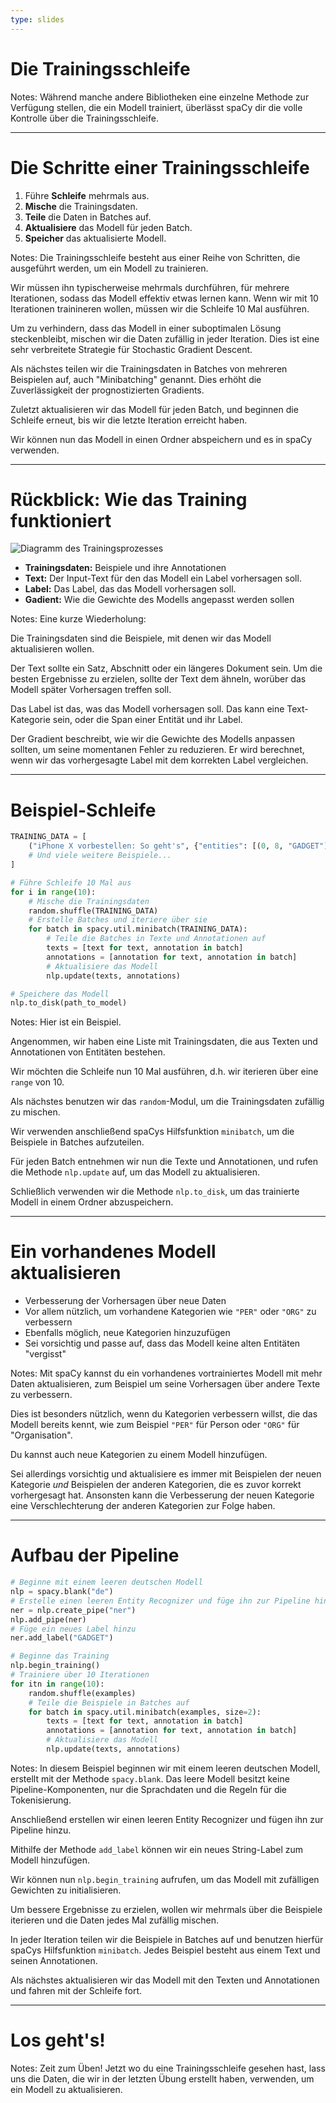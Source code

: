 ```yaml
---
type: slides
---
```


# Die Trainingsschleife

Notes: Während manche andere Bibliotheken eine einzelne Methode zur Verfügung
stellen, die ein Modell trainiert, überlässt spaCy dir die volle Kontrolle über
die Trainingsschleife.

---

# Die Schritte einer Trainingsschleife

1. Führe **Schleife** mehrmals aus.
2. **Mische** die Trainingsdaten.
3. **Teile** die Daten in Batches auf.
4. **Aktualisiere** das Modell für jeden Batch.
5. **Speicher** das aktualisierte Modell.

Notes: Die Trainingsschleife besteht aus einer Reihe von Schritten, die
ausgeführt werden, um ein Modell zu trainieren.

Wir müssen ihn typischerweise mehrmals durchführen, für mehrere Iterationen,
sodass das Modell effektiv etwas lernen kann. Wenn wir mit 10 Iterationen
trainineren wollen, müssen wir die Schleife 10 Mal ausführen.

Um zu verhindern, dass das Modell in einer suboptimalen Lösung steckenbleibt,
mischen wir die Daten zufällig in jeder Iteration. Dies ist eine sehr
verbreitete Strategie für Stochastic Gradient Descent.

Als nächstes teilen wir die Trainingsdaten in Batches von mehreren Beispielen
auf, auch "Minibatching" genannt. Dies erhöht die Zuverlässigkeit der
prognostizierten Gradients.

Zuletzt aktualisieren wir das Modell für jeden Batch, und beginnen die Schleife
erneut, bis wir die letzte Iteration erreicht haben.

Wir können nun das Modell in einen Ordner abspeichern und es in spaCy verwenden.

---

# Rückblick: Wie das Training funktioniert

<img src="/training_de.png" alt="Diagramm des Trainingsprozesses" />

- **Trainingsdaten:** Beispiele und ihre Annotationen
- **Text:** Der Input-Text für den das Modell ein Label vorhersagen soll.
- **Label:** Das Label, das das Modell vorhersagen soll.
- **Gadient:** Wie die Gewichte des Modells angepasst werden sollen

Notes: Eine kurze Wiederholung:

Die Trainingsdaten sind die Beispiele, mit denen wir das Modell aktualisieren
wollen.

Der Text sollte ein Satz, Abschnitt oder ein längeres Dokument sein. Um die
besten Ergebnisse zu erzielen, sollte der Text dem ähneln, worüber das Modell
später Vorhersagen treffen soll.

Das Label ist das, was das Modell vorhersagen soll. Das kann eine Text-Kategorie
sein, oder die Span einer Entität und ihr Label.

Der Gradient beschreibt, wie wir die Gewichte des Modells anpassen sollten, um
seine momentanen Fehler zu reduzieren. Er wird berechnet, wenn wir das
vorhergesagte Label mit dem korrekten Label vergleichen.

---

# Beispiel-Schleife

```python
TRAINING_DATA = [
    ("iPhone X vorbestellen: So geht's", {"entities": [(0, 8, "GADGET")]})
    # Und viele weitere Beispiele...
]
```

```python
# Führe Schleife 10 Mal aus
for i in range(10):
    # Mische die Trainingsdaten
    random.shuffle(TRAINING_DATA)
    # Erstelle Batches und iteriere über sie
    for batch in spacy.util.minibatch(TRAINING_DATA):
        # Teile die Batches in Texte und Annotationen auf
        texts = [text for text, annotation in batch]
        annotations = [annotation for text, annotation in batch]
        # Aktualisiere das Modell
        nlp.update(texts, annotations)

# Speichere das Modell
nlp.to_disk(path_to_model)
```

Notes: Hier ist ein Beispiel.

Angenommen, wir haben eine Liste mit Trainingsdaten, die aus Texten und
Annotationen von Entitäten bestehen.

Wir möchten die Schleife nun 10 Mal ausführen, d.h. wir iterieren über eine
`range` von 10.

Als nächstes benutzen wir das `random`-Modul, um die Trainingsdaten zufällig zu
mischen.

Wir verwenden anschließend spaCys Hilfsfunktion `minibatch`, um die Beispiele in
Batches aufzuteilen.

Für jeden Batch entnehmen wir nun die Texte und Annotationen, und rufen die
Methode `nlp.update` auf, um das Modell zu aktualisieren.

Schließlich verwenden wir die Methode `nlp.to_disk`, um das trainierte Modell in
einem Ordner abzuspeichern.

---

# Ein vorhandenes Modell aktualisieren

- Verbesserung der Vorhersagen über neue Daten
- Vor allem nützlich, um vorhandene Kategorien wie `"PER"` oder `"ORG"` zu
  verbessern
- Ebenfalls möglich, neue Kategorien hinzuzufügen
- Sei vorsichtig und passe auf, dass das Modell keine alten Entitäten "vergisst"

Notes: Mit spaCy kannst du ein vorhandenes vortrainiertes Modell mit mehr Daten
aktualisieren, zum Beispiel um seine Vorhersagen über andere Texte zu
verbessern.

Dies ist besonders nützlich, wenn du Kategorien verbessern willst, die das
Modell bereits kennt, wie zum Beispiel `"PER"` für Person oder `"ORG"` für
"Organisation".

Du kannst auch neue Kategorien zu einem Modell hinzufügen.

Sei allerdings vorsichtig und aktualisiere es immer mit Beispielen der neuen
Kategorie _und_ Beispielen der anderen Kategorien, die es zuvor korrekt
vorhergesagt hat. Ansonsten kann die Verbesserung der neuen Kategorie eine
Verschlechterung der anderen Kategorien zur Folge haben.

---

# Aufbau der Pipeline

```python
# Beginne mit einem leeren deutschen Modell
nlp = spacy.blank("de")
# Erstelle einen leeren Entity Recognizer und füge ihn zur Pipeline hinzu
ner = nlp.create_pipe("ner")
nlp.add_pipe(ner)
# Füge ein neues Label hinzu
ner.add_label("GADGET")

# Beginne das Training
nlp.begin_training()
# Trainiere über 10 Iterationen
for itn in range(10):
    random.shuffle(examples)
    # Teile die Beispiele in Batches auf
    for batch in spacy.util.minibatch(examples, size=2):
        texts = [text for text, annotation in batch]
        annotations = [annotation for text, annotation in batch]
        # Aktualisiere das Modell
        nlp.update(texts, annotations)
```

Notes: In diesem Beispiel beginnen wir mit einem leeren deutschen Modell,
erstellt mit der Methode `spacy.blank`. Das leere Modell besitzt keine
Pipeline-Komponenten, nur die Sprachdaten und die Regeln für die Tokenisierung.

Anschließend erstellen wir einen leeren Entity Recognizer und fügen ihn zur
Pipeline hinzu.

Mithilfe der Methode `add_label` können wir ein neues String-Label zum Modell
hinzufügen.

Wir können nun `nlp.begin_training` aufrufen, um das Modell mit zufälligen
Gewichten zu initialisieren.

Um bessere Ergebnisse zu erzielen, wollen wir mehrmals über die Beispiele
iterieren und die Daten jedes Mal zufällig mischen.

In jeder Iteration teilen wir die Beispiele in Batches auf und benutzen hierfür
spaCys Hilfsfunktion `minibatch`. Jedes Beispiel besteht aus einem Text und
seinen Annotationen.

Als nächstes aktualisieren wir das Modell mit den Texten und Annotationen und
fahren mit der Schleife fort.

---

# Los geht's!

Notes: Zeit zum Üben! Jetzt wo du eine Trainingsschleife gesehen hast, lass uns
die Daten, die wir in der letzten Übung erstellt haben, verwenden, um ein Modell
zu aktualisieren.

